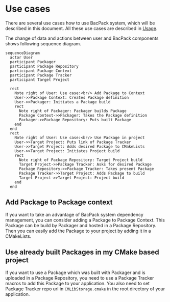 # Use cases

There are several use cases how to use BacPack system, which will be described in this document.
All these use cases are described in [Usage](./example_usage.md).

The change of data and actions between user and BacPack components shows following sequence diagram.

```mermaid
sequenceDiagram
  actor User
  participant Packager
  participant Package Repository
  participant Package Context
  participant Package Tracker
  participant Target Project

  rect
    Note right of User: Use case:<br/> Add Package to Context
    User->>Package Context: Creates Package definition
    User->>Packager: Initiates a Package build
    rect
      Note right of Packager: Packager builds Package
      Package Context->>Packager: Takes the Package definition
      Packager->>Package Repository: Puts built Package
    end
  end
  rect
    Note right of User: Use case:<br/> Use Package in project
    User->>Target Project: Puts link of Package Tracker
    User->>Target Project: Adds desired Package to CMakeLists
    User->>Target Project: Initiates Project build
    rect
      Note right of Package Repository: Target Project build
      Target Project->>Package Tracker: Asks for desired Package
      Package Repository->>Package Tracker: Takes present Package
      Package Tracker->>Target Project: Adds Package to build
      Target Project->>Target Project: Project build
    end
  end
```

## Add Package to Package context

If you want to take an advantage of BacPack system dependency management, you can consider adding
a Package to Package Context. This Package can be build by Packager and hosted in a Package
Repository. Then you can easily add the Package to your project by adding it in a CMakeLists.

## Use already built Packages in my CMake based project

If you want to use a Package which was built with Packager and is uploaded in a Package Repository,
you need to use a Package Tracker macros to add this Package to your application. You also need to
set Package Tracker repo url in `CMLibStorage.cmake` in the root directory of your application.
